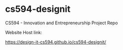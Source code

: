 # cs594-designit
CS594 - Innovation and Entrepreneurship Project Repo


Website Host link:

https://design-it-cs594.github.io/cs594-designit/
